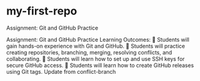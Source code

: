 # my-first-repo
Assignment: Git and GitHub Practice

Assignment: Git and GitHub Practice
Learning Outcomes:
 Students will gain hands-on experience with Git and GitHub.
 Students will practice creating repositories, branching, merging, resolving conflicts, and
collaborating.
 Students will learn how to set up and use SSH keys for secure GitHub access.
 Students will learn how to create GitHub releases using Git tags.
U p d a t e   f r o m   c o n f l i c t - b r a n c h  
 